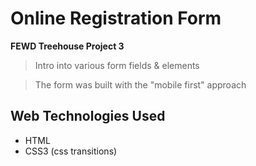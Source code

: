 # Online Registration Form
__FEWD Treehouse Project 3__

> Intro into various form fields & elements

> The form was built with the "mobile first" approach

## Web Technologies Used
* HTML 
* CSS3 (css transitions) 
